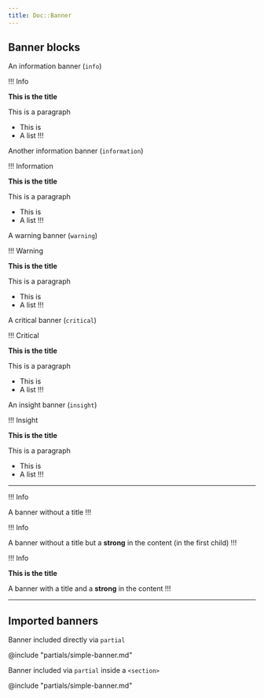 ```yaml
---
title: Doc::Banner
---
```


## Banner blocks

An information banner (`info`)

!!! Info

**This is the title**

This is a paragraph
- This is
- A list
!!!

Another information banner (`information`)

!!! Information

**This is the title**

This is a paragraph
- This is
- A list
!!!

A warning banner (`warning`)

!!! Warning

**This is the title**

This is a paragraph
- This is
- A list
!!!

A critical banner (`critical`)

!!! Critical

**This is the title**

This is a paragraph
- This is
- A list
!!!

An insight banner (`insight`)

!!! Insight

**This is the title**

This is a paragraph
- This is
- A list
!!!

-----

!!! Info

A banner without a title
!!!

!!! Info

A banner without a title but a **strong** in the content (in the first child)
!!!

!!! Info

**This is the title**

A banner with a title and a **strong** in the content
!!!


-----

## Imported banners


Banner included directly via `partial`

@include "partials/simple-banner.md"

Banner included via `partial` inside a `<section>`

<section data-tab="Guidelines">
    @include "partials/simple-banner.md"
</section>
